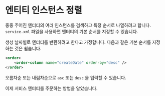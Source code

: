 # 엔티티 인스턴스 정렬

종종 주어진 엔터티의 여러 인스턴스를 검색하고 특정 순서로 나열하려고 합니다. `service.xml` 파일을 사용하면 엔터티의 기본 순서를 지정할 수 있습니다.

생성 날짜별로 엔터티를 반환하려고 한다고 가정합니다. 다음과 같은 기본 순서를 지정하는 것은 쉽습니다.

```xml
<order>
    <order-column name="createDate" order-by="desc" />
</order>
```

오름차순 또는 내림차순으로 `asc` 또는 `desc` 을 입력할 수 있습니다.

이제 서비스 엔터티를 주문하는 방법을 알았습니다. 